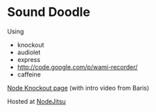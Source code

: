 # Sound Doodle

Using 
- knockout
- audiolet 
- express 
- http://code.google.com/p/wami-recorder/
- caffeine

[Node Knockout page](http://nodeknockout.com/teams/forward) (with intro video from Baris)

Hosted at [NodeJitsu](http://forward.nko3.jit.su/)

